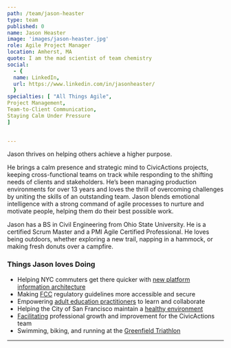 ```yaml
---
path: /team/jason-heaster
type: team
published: 0
name: Jason Heaster
image: 'images/jason-heaster.jpg'
role: Agile Project Manager
location: Amherst, MA
quote: I am the mad scientist of team chemistry
social: 
  - {
  name: LinkedIn,
  url: https://www.linkedin.com/in/jasonheaster/
  }
specialties: [ "All Things Agile",
Project Management,
Team-to-Client Communication,
Staying Calm Under Pressure
]

  
---
```


Jason thrives on helping others achieve a higher purpose.  

He brings a calm presence and strategic mind to CivicActions projects, keeping cross-functional teams on track while responding to the shifting needs of clients and stakeholders. He’s been managing production environments for over 13 years and loves the thrill of overcoming challenges by uniting the skills of an outstanding team. Jason blends emotional intelligence with a strong command of agile processes to nurture and motivate people, helping them do their best possible work. 

Jason has a BS in Civil Engineering from Ohio State University. He is a certified Scrum Master and a PMI Agile Certified Professional. He loves being outdoors, whether exploring a new trail, napping in a hammock, or making fresh donuts over a campfire.



### Things Jason loves Doing
* Helping NYC commuters get there quicker with [new platform information architecture](http://www.metro-magazine.com/rail/article/715387/nyc-transit-uses-new-tech-tests-real-time-train-arrival)
* Making [FCC](https://civicactions.com/case-study/fcc/) regulatory guidelines more accessible and secure
* Empowering [adult education practitioners](https://civicactions.com/case-study/lincs/) to learn and collaborate
* Helping the City of San Francisco maintain a [healthy environment](https://sfenvironment.org/)
* [Facilitating](https://civicactions-handbook.readthedocs.io/en/latest/03-policies/prodev/) professional growth and improvement for the CivicActions team
* Swimming, biking, and running at the [Greenfield Triathlon](http://www.greenfield-triathlon.com/)


-----------------------------------


